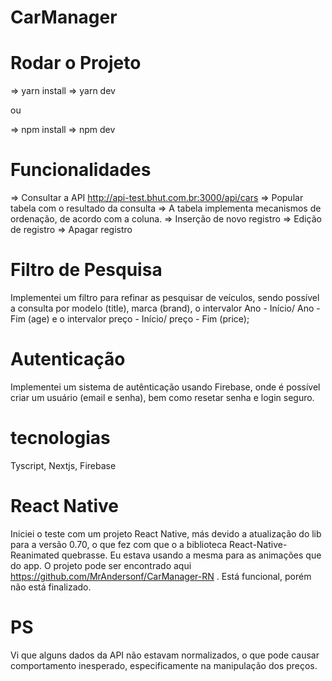 # CarManager

# Rodar o Projeto

=> yarn install
=> yarn dev

ou

=> npm install
=> npm dev

# Funcionalidades

=> Consultar a API http://api-test.bhut.com.br:3000/api/cars
=> Popular tabela com o resultado da consulta
=> A tabela implementa mecanismos de ordenação, de acordo com a coluna.
=> Inserção de novo registro
=> Edição de registro
=> Apagar registro

# Filtro de Pesquisa

Implementei um filtro para refinar as pesquisar de veículos, sendo possível a
consulta por modelo (title), marca (brand), o intervalor Ano - Início/ Ano - Fim (age)
e o intervalor preço - Início/ preço - Fim (price);

# Autenticação

Implementei um sistema de autênticação usando Firebase, onde é possível criar um usuário
(email e senha), bem como resetar senha e login seguro.

# tecnologias

Tyscript, Nextjs, Firebase

# React Native

Iniciei o teste com um projeto React Native, más devido a atualização do lib para a versão 0.70, o
que fez com que o a biblioteca React-Native-Reanimated quebrasse. Eu estava usando a mesma para
as animações que do app. O projeto pode ser encontrado aqui https://github.com/MrAndersonf/CarManager-RN
. Está funcional, porém não está finalizado.

# PS

Vi que alguns dados da API não estavam normalizados, o que pode causar comportamento inesperado,
especificamente na manipulação dos preços.
